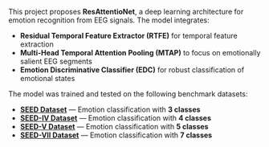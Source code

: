 This project proposes **ResAttentioNet**, a deep learning architecture for emotion recognition from EEG signals. The model integrates:

- **Residual Temporal Feature Extractor (RTFE)** for temporal feature extraction  
- **Multi-Head Temporal Attention Pooling (MTAP)** to focus on emotionally salient EEG segments  
- **Emotion Discriminative Classifier (EDC)** for robust classification of emotional states

The model was trained and tested on the following benchmark datasets:

- [**SEED Dataset**](https://bcmi.sjtu.edu.cn/home/seed/seed.html) — Emotion classification with **3 classes**
- [**SEED-IV Dataset**](https://bcmi.sjtu.edu.cn/home/seed/seed-iv.html) — Emotion classification with **4 classes**
- [**SEED-V Dataset**](https://bcmi.sjtu.edu.cn/home/seed/seed-v.html) — Emotion classification with **5 classes**
- [**SEED-VII Dataset**](https://bcmi.sjtu.edu.cn/home/seed/seed-vii.html) — Emotion classification with **7 classes**

